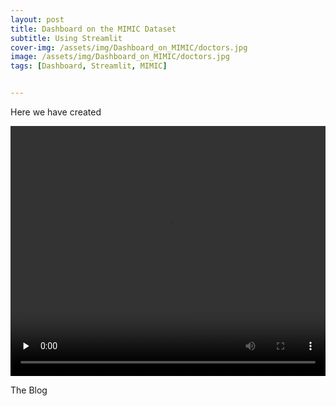 ```yaml
---
layout: post
title: Dashboard on the MIMIC Dataset
subtitle: Using Streamlit 
cover-img: /assets/img/Dashboard_on_MIMIC/doctors.jpg
image: /assets/img/Dashboard_on_MIMIC/doctors.jpg
tags: [Dashboard, Streamlit, MIMIC]


---
```




Here we have created 

<video autoplay width="100%" height="400" controls="controls" preload="none">
      <!-- MP4 for Safari, IE9, iPhone, iPad, Android, and Windows Phone 7 -->
      <source type="video/mp4" src="/assets/img/Dashboard_on_MIMIC/app_demo.mp4" />
  </video>

The Blog 



   





